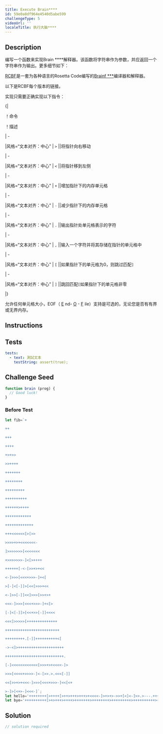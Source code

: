 ```yaml
---
title: Execute Brain****
id: 59e0a8df964e4540d5abe599
challengeType: 5
videoUrl: ''
localeTitle: 执行大脑****
---
```


## Description
<section id="description"><p>编写一个函数来实现Brain ****解释器。该函数将字符串作为参数，并应返回一个字符串作为输出。更多细节如下： </p><p> <a href="http://rosettacode.org/wiki/Brainf***" title="Brainf ***">RCBF</a>是一套为各种语言的Rosetta Code编写的<a href="http://rosettacode.org/wiki/Brainf***" title="Brainf ***">Brainf ***</a>编译器和解释器。 </p><p>以下是RCBF每个版本的链接。 </p><p>实现只需要正确实现以下指令： </p><p> {| </p><p> ！命令</p><p> ！描述</p><p> |  - </p><p> |风格=“文本对齐：中心” | <code>&gt;</code> ||将指针向右移动</p><p> |  - </p><p> |风格=“文本对齐：中心” | <code>&lt;</code> ||将指针移到左侧</p><p> |  - </p><p> |风格=“文本对齐：中心” | <code>+</code> ||增加指针下的内存单元格</p><p> |  - </p><p> |风格=“文本对齐：中心” | <code>-</code> ||减少指针下的内存单元格</p><p> |  - </p><p> |风格=“文本对齐：中心” | <code>.</code> ||输出指针处单元格表示的字符</p><p> |  - </p><p> |风格=“文本对齐：中心” | <code>,</code> ||输入一个字符并将其存储在指针的单元格中</p><p> |  - </p><p> |风格=“文本对齐：中心” | <code>[</code> ||如果指针下的单元格为0，则跳过匹配<code>]</code> </p><p> |  - </p><p> |风格=“文本对齐：中心” | <code>]</code> ||跳回匹配<code>[</code>如果指针下的单元格非零</p><p> |} </p><p>允许任何单元格大小，EOF（ <u>E</u> nd- <u>O</u> - <u>F</u> ile）支持是可选的，无论您是否有有界或无界内存。 </p></section>

## Instructions
<section id="instructions">
</section>

## Tests
<section id='tests'>

```yml
tests:
  - text: 測試文本
    testString: assert(true);

```

</section>

## Challenge Seed
<section id='challengeSeed'>

<div id='js-seed'>

```js
function brain (prog) {
  // Good luck!
}

```

</div>

### Before Test
<div id='js-setup'>

```js
let fib=`+

++

+++

++++

+>+>>

>>++++

+++++++

++++++++

+++++++++

++++++++++

++++++>++++

++++++++++++

+++++++++++++

+++<<<<<<[>[>>

>>>>+>+<<<<<<<-

]>>>>>>>[<<<<<<<

+>>>>>>>-]<[>++++

++++++[-<-[>>+>+<<

<-]>>>[<<<+>>>-]+<[

>[-]<[-]]>[<<[>>>+<<

<-]>>[-]]<<]>>>[>>+>+

<<<-]>>>[<<<+>>>-]+<[>

[-]<[-]]>[<<+>>[-]]<<<<

<<<]>>>>>[++++++++++++++

+++++++++++++++++++++++++

+++++++++.[-]]++++++++++<[

->-<]>+++++++++++++++++++++

+++++++++++++++++++++++++++.

[-]<<<<<<<<<<<<[>>>+>+<<<<-]>

>>>[<<<<+>>>>-]<-[>>.>.<<<[-]]

<<[>>+>+<<<-]>>>[<<<+>>>-]<<[<+

>-]>[<+>-]<<<-]`;
let hello='++++++++[>++++[>++>+++>+++>+<<<<-]>+>+>->>+[<]<-]>>.>---.+++++++..+++.>>.<-.<.+++.------.--------.>>+.>++.'
let bye='++++++++++[>+>+++>++++>+++++++>++++++++>+++++++++>++++++++++>+++++++++++>++++++++++++<<<<<<<<<-]>>>>+.>>>>+..<.<++++++++.>>>+.<<+.<<<<++++.<++.>>>+++++++.>>>.+++.<+++++++.--------.<<<<<+.<+++.---.';

```

</div>


</section>

## Solution
<section id='solution'>

```js
// solution required
```
</section>
